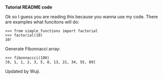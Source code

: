 **Tutorial README code**

Ok so I guess you are reading this because you wanna use my code. There are examples what funcitons will do:

    >>> from simple_functions import factorial
    >>> factorial(10)
    10!

Generate Fibonnacci array:

    >>> fibonnaccci(100)
    [0, 1, 1, 2, 3, 5, 8, 13, 21, 34, 55, 89]

Updated by Wuji.
